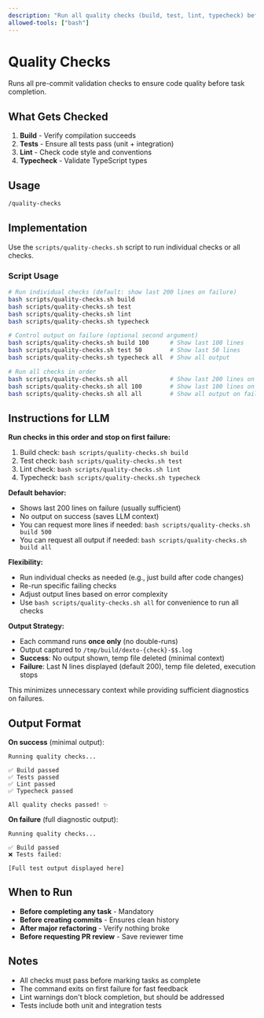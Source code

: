 ```yaml
---
description: "Run all quality checks (build, test, lint, typecheck) before completing tasks"
allowed-tools: ["bash"]
---
```


# Quality Checks

Runs all pre-commit validation checks to ensure code quality before task completion.

## What Gets Checked

1. **Build** - Verify compilation succeeds
2. **Tests** - Ensure all tests pass (unit + integration)
3. **Lint** - Check code style and conventions
4. **Typecheck** - Validate TypeScript types

## Usage

```bash
/quality-checks
```

## Implementation

Use the `scripts/quality-checks.sh` script to run individual checks or all checks.

### Script Usage

```bash
# Run individual checks (default: show last 200 lines on failure)
bash scripts/quality-checks.sh build
bash scripts/quality-checks.sh test
bash scripts/quality-checks.sh lint
bash scripts/quality-checks.sh typecheck

# Control output on failure (optional second argument)
bash scripts/quality-checks.sh build 100      # Show last 100 lines
bash scripts/quality-checks.sh test 50        # Show last 50 lines
bash scripts/quality-checks.sh typecheck all  # Show all output

# Run all checks in order
bash scripts/quality-checks.sh all            # Show last 200 lines on failure
bash scripts/quality-checks.sh all 100        # Show last 100 lines on failure
bash scripts/quality-checks.sh all all        # Show all output on failure
```

## Instructions for LLM

**Run checks in this order and stop on first failure:**

1. Build check: `bash scripts/quality-checks.sh build`
2. Test check: `bash scripts/quality-checks.sh test`
3. Lint check: `bash scripts/quality-checks.sh lint`
4. Typecheck: `bash scripts/quality-checks.sh typecheck`

**Default behavior:**
- Shows last 200 lines on failure (usually sufficient)
- No output on success (saves LLM context)
- You can request more lines if needed: `bash scripts/quality-checks.sh build 500`
- You can request all output if needed: `bash scripts/quality-checks.sh build all`

**Flexibility:**
- Run individual checks as needed (e.g., just build after code changes)
- Re-run specific failing checks
- Adjust output lines based on error complexity
- Use `bash scripts/quality-checks.sh all` for convenience to run all checks

**Output Strategy:**
- Each command runs **once only** (no double-runs)
- Output captured to `/tmp/build/dexto-{check}-$$.log`
- **Success**: No output shown, temp file deleted (minimal context)
- **Failure**: Last N lines displayed (default 200), temp file deleted, execution stops

This minimizes unnecessary context while providing sufficient diagnostics on failures.

## Output Format

**On success** (minimal output):
```
Running quality checks...

✅ Build passed
✅ Tests passed
✅ Lint passed
✅ Typecheck passed

All quality checks passed! ✨
```

**On failure** (full diagnostic output):
```
Running quality checks...

✅ Build passed
❌ Tests failed:

[Full test output displayed here]
```

## When to Run

- **Before completing any task** - Mandatory
- **Before creating commits** - Ensures clean history
- **After major refactoring** - Verify nothing broke
- **Before requesting PR review** - Save reviewer time

## Notes

- All checks must pass before marking tasks as complete
- The command exits on first failure for fast feedback
- Lint warnings don't block completion, but should be addressed
- Tests include both unit and integration tests
